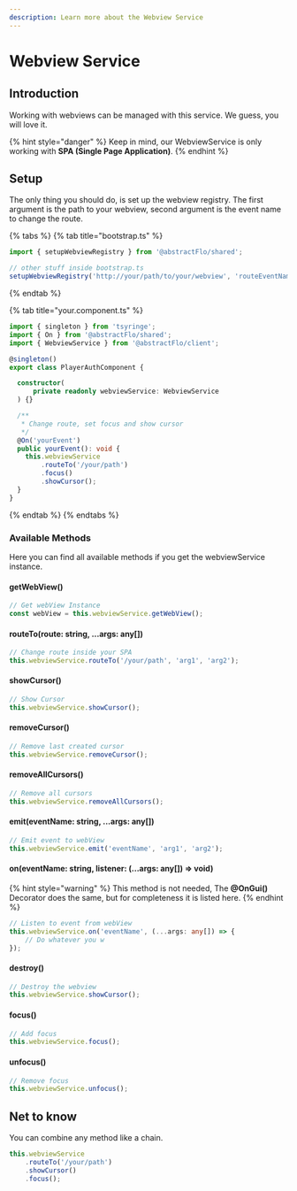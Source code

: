 ```yaml
---
description: Learn more about the Webview Service
---
```


# Webview Service

## Introduction

Working with webviews can be managed with this service. We guess, you will love it.

{% hint style="danger" %}
Keep in mind, our WebviewService is only working with **SPA \(Single Page Application\)**.
{% endhint %}

## Setup

The only thing you should do, is set up the webview registry. The first argument is the path to your webview, second argument is the event name to change the route.

{% tabs %}
{% tab title="bootstrap.ts" %}
```typescript
import { setupWebviewRegistry } from '@abstractFlo/shared';

// other stuff inside bootstrap.ts
setupWebviewRegistry('http://your/path/to/your/webview', 'routeEventName');
```
{% endtab %}

{% tab title="your.component.ts" %}
```typescript
import { singleton } from 'tsyringe';
import { On } from '@abstractFlo/shared';
import { WebviewService } from '@abstractFlo/client';

@singleton()
export class PlayerAuthComponent {

  constructor(
      private readonly webviewService: WebviewService
  ) {}

  /**
   * Change route, set focus and show cursor
   */
  @On('yourEvent')
  public yourEvent(): void {
    this.webviewService
        .routeTo('/your/path')
        .focus()
        .showCursor();
  }
}
```
{% endtab %}
{% endtabs %}

### Available Methods

Here you can find all available methods if you get the webviewService instance.

#### getWebView\(\)

```typescript
// Get webView Instance
const webView = this.webviewService.getWebView();
```

#### routeTo\(route: string, ...args: any\[\]\)

```typescript
// Change route inside your SPA
this.webviewService.routeTo('/your/path', 'arg1', 'arg2');
```

#### showCursor\(\)

```typescript
// Show Cursor
this.webviewService.showCursor();
```

#### removeCursor\(\)

```typescript
// Remove last created cursor
this.webviewService.removeCursor();
```

#### removeAllCursors\(\)

```typescript
// Remove all cursors
this.webviewService.removeAllCursors();
```

#### emit\(eventName: string, ...args: any\[\]\)

```typescript
// Emit event to webView
this.webviewService.emit('eventName', 'arg1', 'arg2');
```

#### on\(eventName: string, listener: \(...args: any\[\]\) =&gt; void\)

{% hint style="warning" %}
This method is not needed, The **@OnGui\(\)** Decorator does the same, but for completeness it is listed here.
{% endhint %}

```typescript
// Listen to event from webView
this.webviewService.on('eventName', (...args: any[]) => {
    // Do whatever you w
});
```

#### destroy\(\)

```typescript
// Destroy the webview
this.webviewService.showCursor();
```

#### focus\(\)

```typescript
// Add focus
this.webviewService.focus();
```

#### unfocus\(\)

```typescript
// Remove focus
this.webviewService.unfocus();
```

## Net to know

You can combine any method like a chain.

```typescript
this.webviewService
    .routeTo('/your/path')
    .showCursor()
    .focus();
```

